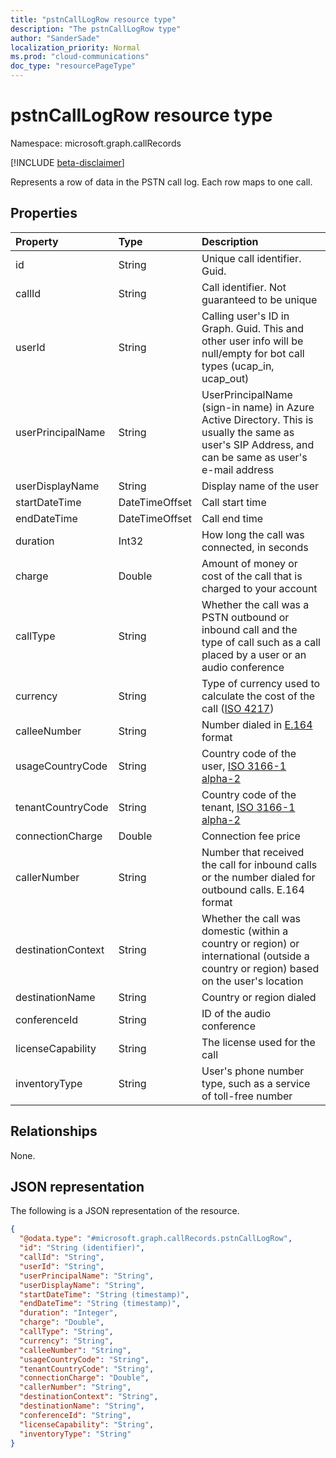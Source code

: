 ```yaml
---
title: "pstnCallLogRow resource type"
description: "The pstnCallLogRow type"
author: "SanderSade"
localization_priority: Normal
ms.prod: "cloud-communications"
doc_type: "resourcePageType"
---
```


# pstnCallLogRow resource type

Namespace: microsoft.graph.callRecords

[!INCLUDE [beta-disclaimer](../../includes/beta-disclaimer.md)]

Represents a row of data in the PSTN call log. Each row maps to one call.

## Properties

|Property|Type|Description|
|:---|:---|:---|
|id|String|Unique call identifier. Guid.|
|callId|String|Call identifier. Not guaranteed to be unique|
|userId|String|Calling user's ID in Graph. Guid. This and other user info will be null/empty for bot call types (ucap_in, ucap_out)|
|userPrincipalName|String|UserPrincipalName (sign-in name) in Azure Active Directory. This is usually the same as user's SIP Address, and can be same as user's e-mail address|
|userDisplayName|String|Display name of the user|
|startDateTime|DateTimeOffset|Call start time|
|endDateTime|DateTimeOffset|Call end time|
|duration|Int32|How long the call was connected, in seconds|
|charge|Double|Amount of money or cost of the call that is charged to your account|
|callType|String|Whether the call was a PSTN outbound or inbound call and the type of call such as a call placed by a user or an audio conference|
|currency|String|Type of currency used to calculate the cost of the call ([ISO 4217](https://en.wikipedia.org/wiki/ISO_4217))|
|calleeNumber|String|Number dialed in [E.164](https://en.wikipedia.org/wiki/E.164) format |
|usageCountryCode|String|Country code of the user, [ISO 3166-1 alpha-2](https://en.wikipedia.org/wiki/ISO_3166-1_alpha-2)|
|tenantCountryCode|String|Country code of the tenant, [ISO 3166-1 alpha-2](https://en.wikipedia.org/wiki/ISO_3166-1_alpha-2)|
|connectionCharge|Double|Connection fee price|
|callerNumber|String|Number that received the call for inbound calls or the number dialed for outbound calls. E.164 format|
|destinationContext|String|Whether the call was domestic (within a country or region) or international (outside a country or region) based on the user's location|
|destinationName|String|Country or region dialed|
|conferenceId|String|ID of the audio conference|
|licenseCapability|String|The license used for the call|
|inventoryType|String|User's phone number type, such as a service of toll-free number|

## Relationships

None.

## JSON representation

The following is a JSON representation of the resource.

<!-- {
  "blockType": "resource",
  "@odata.type": "microsoft.graph.callRecords.pstnCallLogRow",
  "baseType": "",
  "keyProperty": "id"
}
-->

``` json
{
  "@odata.type": "#microsoft.graph.callRecords.pstnCallLogRow",
  "id": "String (identifier)",
  "callId": "String",
  "userId": "String",
  "userPrincipalName": "String",
  "userDisplayName": "String",
  "startDateTime": "String (timestamp)",
  "endDateTime": "String (timestamp)",
  "duration": "Integer",
  "charge": "Double",
  "callType": "String",
  "currency": "String",
  "calleeNumber": "String",
  "usageCountryCode": "String",
  "tenantCountryCode": "String",
  "connectionCharge": "Double",
  "callerNumber": "String",
  "destinationContext": "String",
  "destinationName": "String",
  "conferenceId": "String",
  "licenseCapability": "String",
  "inventoryType": "String"
}
```
